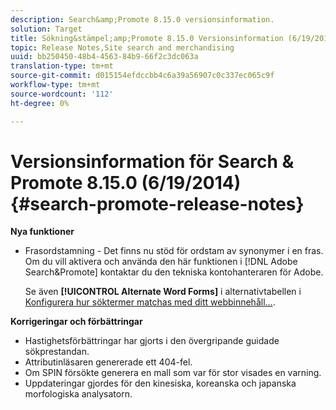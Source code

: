 ```yaml
---
description: Search&amp;Promote 8.15.0 versionsinformation.
solution: Target
title: Sökning&stämpel;amp;Promote 8.15.0 Versionsinformation (6/19/2014)
topic: Release Notes,Site search and merchandising
uuid: bb250450-48b4-4563-84b9-66f2c3dc063a
translation-type: tm+mt
source-git-commit: d015154efdccbb4c6a39a56907c0c337ec065c9f
workflow-type: tm+mt
source-wordcount: '112'
ht-degree: 0%

---
```



# Versionsinformation för Search &amp; Promote 8.15.0 (6/19/2014){#search-promote-release-notes}

**Nya funktioner**

* Frasordstamning - Det finns nu stöd för ordstam av synonymer i en fras.  Om du vill aktivera och använda den här funktionen i [!DNL Adobe Search&Promote] kontaktar du den tekniska kontohanteraren för Adobe.

   Se även **[!UICONTROL Alternate Word Forms]** i alternativtabellen i [Konfigurera hur söktermer matchas med ditt webbinnehåll...](../c-about-linguistics-menu/c-about-words-and-language.md#task_351A9144A51F4B41923BDBACDEF3B616).

**Korrigeringar och förbättringar**

* Hastighetsförbättringar har gjorts i den övergripande guidade sökprestandan.
* Attributinläsaren genererade ett 404-fel.
* Om SPIN försökte generera en mall som var för stor visades en varning.
* Uppdateringar gjordes för den kinesiska, koreanska och japanska morfologiska analysatorn.

